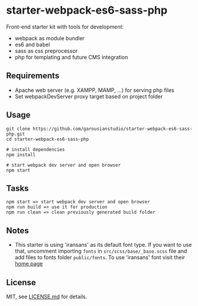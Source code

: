 # starter-webpack-es6-sass-php
Front-end starter kit with tools for development:

- webpack as module bundler
- es6 and babel
- sass as css preprocessor
- php for templating and future CMS integration

## Requirements
- Apache web server (e.g. XAMPP, MAMP, ...) for serving php files
- Set webpackDevServer proxy target based on project folder

## Usage
```
git clone https://github.com/garousianstudio/starter-webpack-es6-sass-php.git
cd starter-webpack-es6-sass-php

# install dependencies
npm install

# start webpack dev server and open browser
npm start
```

## Tasks
```
npm start => start webpack dev server and open browser
npm run build => use it for production
npm run clean => clean previously generated build folder
```

## Notes
- This starter is using 'iransans' as its default font type. If you want to use that, uncomment importing `fonts` in `src/scss/base/_base.scss` file and add files to fonts folder `public/fonts`. To use 'iransans' font visit their [home page](http://fontiran.com)


## License
MIT, see [LICENSE.md](https://github.com/garousianstudio/starter-webpack-es6-sass-php/blob/master/LICENSE) for details.


